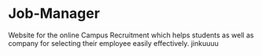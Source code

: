 # Job-Manager
Website for the online Campus Recruitment which helps students as well as company for selecting their employee easily  effectively.
jinkuuuu
